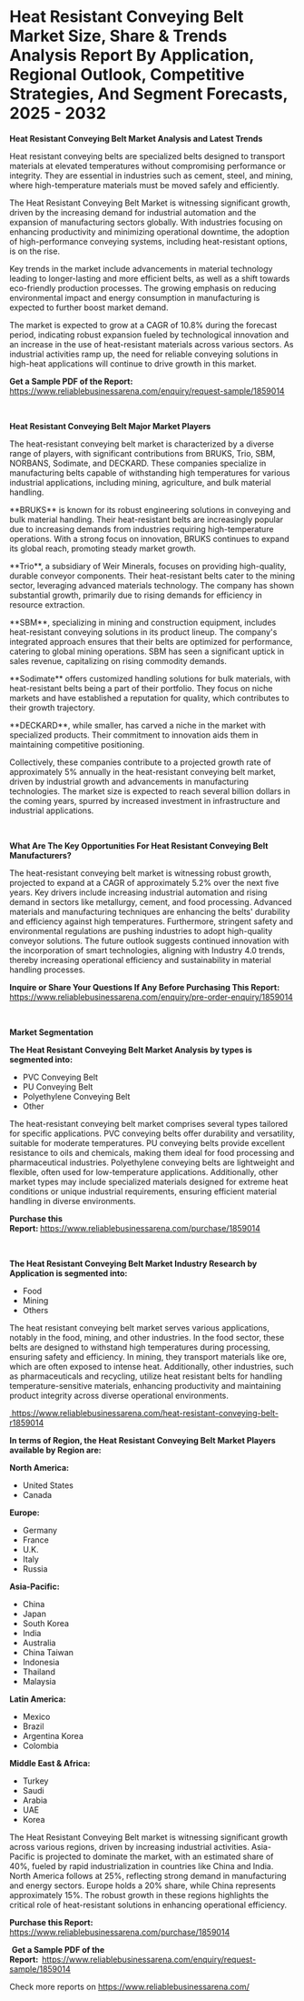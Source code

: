 <p><h1>Heat Resistant Conveying Belt Market Size, Share & Trends Analysis Report By Application, Regional Outlook, Competitive Strategies, And Segment Forecasts, 2025 - 2032</h1></p><p><strong>Heat Resistant Conveying Belt Market Analysis and Latest Trends</strong></p>
<p><p>Heat resistant conveying belts are specialized belts designed to transport materials at elevated temperatures without compromising performance or integrity. They are essential in industries such as cement, steel, and mining, where high-temperature materials must be moved safely and efficiently. </p><p>The Heat Resistant Conveying Belt Market is witnessing significant growth, driven by the increasing demand for industrial automation and the expansion of manufacturing sectors globally. With industries focusing on enhancing productivity and minimizing operational downtime, the adoption of high-performance conveying systems, including heat-resistant options, is on the rise. </p><p>Key trends in the market include advancements in material technology leading to longer-lasting and more efficient belts, as well as a shift towards eco-friendly production processes. The growing emphasis on reducing environmental impact and energy consumption in manufacturing is expected to further boost market demand. </p><p>The market is expected to grow at a CAGR of 10.8% during the forecast period, indicating robust expansion fueled by technological innovation and an increase in the use of heat-resistant materials across various sectors. As industrial activities ramp up, the need for reliable conveying solutions in high-heat applications will continue to drive growth in this market.</p></p>
<p><strong>Get a Sample PDF of the Report:&nbsp;</strong> <a href="https://www.reliablebusinessarena.com/enquiry/request-sample/1859014?utm_campaign=2958&utm_medium=2&utm_source=Github&utm_content=ia&utm_term=03042025&utm_id=heat-resistant-conveying-belt">https://www.reliablebusinessarena.com/enquiry/request-sample/1859014</a></p>
<p>&nbsp;</p>
<p><strong>Heat Resistant Conveying Belt Major Market Players</strong></p>
<p><p>The heat-resistant conveying belt market is characterized by a diverse range of players, with significant contributions from BRUKS, Trio, SBM, NORBANS, Sodimate, and DECKARD. These companies specialize in manufacturing belts capable of withstanding high temperatures for various industrial applications, including mining, agriculture, and bulk material handling.</p><p>**BRUKS** is known for its robust engineering solutions in conveying and bulk material handling. Their heat-resistant belts are increasingly popular due to increasing demands from industries requiring high-temperature operations. With a strong focus on innovation, BRUKS continues to expand its global reach, promoting steady market growth.</p><p>**Trio**, a subsidiary of Weir Minerals, focuses on providing high-quality, durable conveyor components. Their heat-resistant belts cater to the mining sector, leveraging advanced materials technology. The company has shown substantial growth, primarily due to rising demands for efficiency in resource extraction.</p><p>**SBM**, specializing in mining and construction equipment, includes heat-resistant conveying solutions in its product lineup. The company's integrated approach ensures that their belts are optimized for performance, catering to global mining operations. SBM has seen a significant uptick in sales revenue, capitalizing on rising commodity demands.</p><p>**Sodimate** offers customized handling solutions for bulk materials, with heat-resistant belts being a part of their portfolio. They focus on niche markets and have established a reputation for quality, which contributes to their growth trajectory.</p><p>**DECKARD**, while smaller, has carved a niche in the market with specialized products. Their commitment to innovation aids them in maintaining competitive positioning.</p><p>Collectively, these companies contribute to a projected growth rate of approximately 5% annually in the heat-resistant conveying belt market, driven by industrial growth and advancements in manufacturing technologies. The market size is expected to reach several billion dollars in the coming years, spurred by increased investment in infrastructure and industrial applications.</p></p>
<p>&nbsp;</p>
<p><strong>What Are The Key Opportunities For Heat Resistant Conveying Belt Manufacturers?</strong></p>
<p><p>The heat-resistant conveying belt market is witnessing robust growth, projected to expand at a CAGR of approximately 5.2% over the next five years. Key drivers include increasing industrial automation and rising demand in sectors like metallurgy, cement, and food processing. Advanced materials and manufacturing techniques are enhancing the belts' durability and efficiency against high temperatures. Furthermore, stringent safety and environmental regulations are pushing industries to adopt high-quality conveyor solutions. The future outlook suggests continued innovation with the incorporation of smart technologies, aligning with Industry 4.0 trends, thereby increasing operational efficiency and sustainability in material handling processes.</p></p>
<p><strong>Inquire or Share Your Questions If Any Before Purchasing This Report:</strong> <a href="https://www.reliablebusinessarena.com/enquiry/pre-order-enquiry/1859014?utm_campaign=2958&utm_medium=2&utm_source=Github&utm_content=ia&utm_term=03042025&utm_id=heat-resistant-conveying-belt">https://www.reliablebusinessarena.com/enquiry/pre-order-enquiry/1859014</a></p>
<p>&nbsp;</p>
<p><strong>Market Segmentation</strong></p>
<p><strong>The Heat Resistant Conveying Belt Market Analysis by types is segmented into:</strong></p>
<p><ul><li>PVC Conveying Belt</li><li>PU Conveying Belt</li><li>Polyethylene Conveying Belt</li><li>Other</li></ul></p>
<p><p>The heat-resistant conveying belt market comprises several types tailored for specific applications. PVC conveying belts offer durability and versatility, suitable for moderate temperatures. PU conveying belts provide excellent resistance to oils and chemicals, making them ideal for food processing and pharmaceutical industries. Polyethylene conveying belts are lightweight and flexible, often used for low-temperature applications. Additionally, other market types may include specialized materials designed for extreme heat conditions or unique industrial requirements, ensuring efficient material handling in diverse environments.</p></p>
<p><strong>Purchase this Report:&nbsp;</strong><a href="https://www.reliablebusinessarena.com/purchase/1859014?utm_campaign=2958&utm_medium=2&utm_source=Github&utm_content=ia&utm_term=03042025&utm_id=heat-resistant-conveying-belt">https://www.reliablebusinessarena.com/purchase/1859014</a></p>
<p>&nbsp;</p>
<p><strong>The Heat Resistant Conveying Belt Market Industry Research by Application is segmented into:</strong></p>
<p><ul><li>Food</li><li>Mining</li><li>Others</li></ul></p>
<p><p>The heat resistant conveying belt market serves various applications, notably in the food, mining, and other industries. In the food sector, these belts are designed to withstand high temperatures during processing, ensuring safety and efficiency. In mining, they transport materials like ore, which are often exposed to intense heat. Additionally, other industries, such as pharmaceuticals and recycling, utilize heat resistant belts for handling temperature-sensitive materials, enhancing productivity and maintaining product integrity across diverse operational environments.</p></p>
<p><a href="https://www.reliablebusinessarena.com/heat-resistant-conveying-belt-r1859014?utm_campaign=2958&utm_medium=2&utm_source=Github&utm_content=ia&utm_term=03042025&utm_id=heat-resistant-conveying-belt">&nbsp;https://www.reliablebusinessarena.com/heat-resistant-conveying-belt-r1859014</a></p>
<p><strong>In terms of Region, the Heat Resistant Conveying Belt Market Players available by Region are:</strong></p>
<p>
    <p> <strong> North America: </strong>
        <ul>
            <li>United States</li>
            <li>Canada</li>
        </ul>
        </p> 
    <p> <strong> Europe: </strong>
        <ul>
            <li>Germany</li>
            <li>France</li>
            <li>U.K.</li>
            <li>Italy</li>
            <li>Russia</li>
        </ul>
        </p> 
    <p> <strong> Asia-Pacific: </strong>
        <ul>
            <li>China</li>
            <li>Japan</li>
            <li>South Korea</li>
            <li>India</li>
            <li>Australia</li>
            <li>China Taiwan</li>
            <li>Indonesia</li>
            <li>Thailand</li>
            <li>Malaysia</li>
        </ul>
        </p> 
    <p> <strong> Latin America: </strong>
        <ul>
            <li>Mexico</li>
            <li>Brazil</li>
            <li>Argentina Korea</li>
            <li>Colombia</li>
        </ul>
        </p> 
    <p> <strong> Middle East & Africa: </strong>
        <ul>
            <li>Turkey</li>
            <li>Saudi</li>
            <li>Arabia</li>
            <li>UAE</li>
            <li>Korea</li>
        </ul>
    </p>
    </p>
<p><p>The Heat Resistant Conveying Belt market is witnessing significant growth across various regions, driven by increasing industrial activities. Asia-Pacific is projected to dominate the market, with an estimated share of 40%, fueled by rapid industrialization in countries like China and India. North America follows at 25%, reflecting strong demand in manufacturing and energy sectors. Europe holds a 20% share, while China represents approximately 15%. The robust growth in these regions highlights the critical role of heat-resistant solutions in enhancing operational efficiency.</p></p>
<p><strong>Purchase this Report: </strong><a href="https://www.reliablebusinessarena.com/purchase/1859014?utm_campaign=2958&utm_medium=2&utm_source=Github&utm_content=ia&utm_term=03042025&utm_id=heat-resistant-conveying-belt">https://www.reliablebusinessarena.com/purchase/1859014</a></p>
<p>&nbsp;<strong>Get a Sample PDF of the Report:&nbsp;&nbsp;</strong><a href="https://www.reliablebusinessarena.com/enquiry/request-sample/1859014?utm_campaign=2958&utm_medium=2&utm_source=Github&utm_content=ia&utm_term=03042025&utm_id=heat-resistant-conveying-belt">https://www.reliablebusinessarena.com/enquiry/request-sample/1859014</a></p>
<p><strong></strong></p>
<p>Check more reports on <a href="https://www.reliablebusinessarena.com/?utm_campaign=2958&utm_medium=2&utm_source=Github&utm_content=ia&utm_term=03042025&utm_id=heat-resistant-conveying-belt">https://www.reliablebusinessarena.com/</a></p>